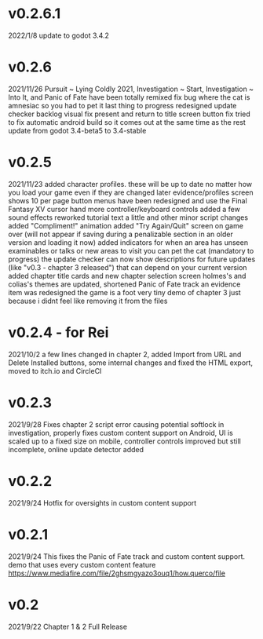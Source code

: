 # v0.2.6.1
2022/1/8
update to godot 3.4.2

# v0.2.6
2021/11/26
Pursuit ~ Lying Coldly 2021, Investigation ~ Start, Investigation ~ Into It, and Panic of Fate have been totally remixed
fix bug where the cat is amnesiac so you had to pet it last thing to progress
redesigned update checker
backlog visual fix
present and return to title screen button fix
tried to fix automatic android build so it comes out at the same time as the rest
update from godot 3.4-beta5 to 3.4-stable

# v0.2.5
2021/11/23
added character profiles. these will be up to date no matter how you load your game even if they are changed later
evidence/profiles screen shows 10 per page
button menus have been redesigned and use the Final Fantasy XV cursor hand
more controller/keyboard controls
added a few sound effects
reworked tutorial text a little and other minor script changes
added "Compliment!" animation
added "Try Again/Quit" screen on game over (will not appear if saving during a penalizable section in an older version and loading it now)
added indicators for when an area has unseen examinables or talks or new areas to visit
you can pet the cat (mandatory to progress)
the update checker can now show descriptions for future updates (like "v0.3 - chapter 3 released") that can depend on your current version
added chapter title cards and new chapter selection screen
holmes's and colias's themes are updated, shortened Panic of Fate track
an evidence item was redesigned
the game is a foot
very tiny demo of chapter 3 just because i didnt feel like removing it from the files

# v0.2.4 - for Rei
2021/10/2
a few lines changed in chapter 2, added Import from URL and Delete Installed buttons, some internal changes and fixed the HTML export, moved to itch.io and CircleCI

# v0.2.3
2021/9/28
Fixes chapter 2 script error causing potential softlock in investigation, properly fixes custom content support on Android, UI is scaled up to a fixed size on mobile, controller controls improved but still incomplete, online update detector added

# v0.2.2
2021/9/24
Hotfix for oversights in custom content support

# v0.2.1
2021/9/24
This fixes the Panic of Fate track and custom content support.
demo that uses every custom content feature https://www.mediafire.com/file/2ghsmgyazo3ouq1/how.querco/file

# v0.2
2021/9/22
Chapter 1 & 2 Full Release
